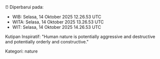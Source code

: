 ⏰ Diperbarui pada:
- WIB: Selasa, 14 Oktober 2025 12.26.53 UTC
- WITA: Selasa, 14 Oktober 2025 13.26.53 UTC
- WIT: Selasa, 14 Oktober 2025 14.26.53 UTC

Kutipan Inspiratif:
"Human nature is potentially aggressive and destructive and potentially orderly and constructive."


Kategori: nature


